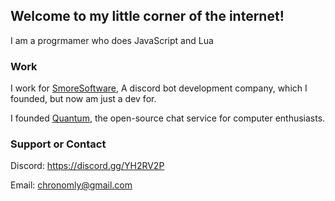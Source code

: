 <!-- ![My Logo](https://raw.githubusercontent.com/Chronomly/chronomly.github.io/master/images/pic.png) -->

## Welcome to my little corner of the internet!

I am a progrmamer who does JavaScript and Lua

### Work

I work for [SmoreSoftware](https://github.com/SmoreSoftware), A discord bot development company, which I founded, but now am just a dev for.

I founded [Quantum](https://github.com/QuantumChatApp), the open-source chat service for computer enthusiasts.

### Support or Contact

Discord: https://discord.gg/YH2RV2P

Email: chronomly@gmail.com
